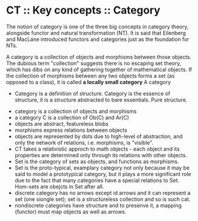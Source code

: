 # CT :: Key concepts :: Category

The notion of category is one of the three big concepts in category theory, alongside functor and natural transformation (NT). It is said that Eilenberg and MacLane introduced functors and categories just as the foundation for NTs.

A category is a collection of objects and morphisms between those objects. The dubious term "collection" suggests there is no escaping set theory, which has dibs on any kind of gathering together of mathematical objects. If the collection of morphisms between any two objects forms a set (as opposed to a class), it is called **a locally small category** A category 


* Category is a definition of structure. Category is the essence of structure, it is a structure abstracted to bare essentials. Pure structure.


- category is a collection of objects and morphisms
- a category C is a collection of Ob(C) and Ar(C)
- objects are abstract, featureless blobs
- morphisms express relations between objects
- objects are represented by dots due to high-level of abstraction, and only the network of relations, i.e. morphisms, is "visible".
- CT takes a relativistic approch to math objects - each object and its properties are determined only through its relations with other objects.
- Set is the category of sets as objects, and functions as morphisms.
- Set is the proto-typical, examplary category not only because it may be said to model a prototypical category, but it plays a more significant role due to the fact that many categories have a special relations to Set. Hom-sets are obejcts in Set after all.
- discrete category has no arrows except id arrows and it can represent a set (one siongle set); set is a structureless collection and so is such cat.
- nondiscrete categories have structure and to presenve it, a mapping (functor) must map objects as well as arrows.
